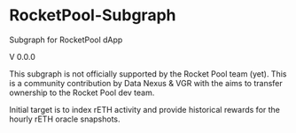 # RocketPool-Subgraph
Subgraph for RocketPool dApp

V 0.0.0

This subgraph is not officially supported by the Rocket Pool team (yet). This is a community contribution by Data Nexus & VGR with the aims to transfer ownership to the Rocket Pool dev team. 

Initial target is to index rETH activity and provide historical rewards for the hourly rETH oracle snapshots.
